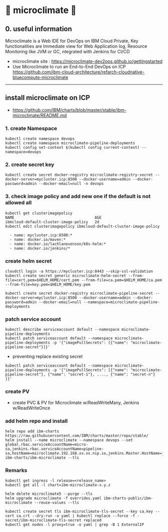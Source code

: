 # :tiger: microclimate :tiger:

## 0. useful information
Microclimate is a Web IDE for DevOps on IBM Cloud Private, Key functionalities are Immediate view for Web Application log, Resource Monitoring like JVM or GC, ntegrated with Jenkins for CI/CD

- microclimate site : https://microclimate-dev2ops.github.io/gettingstarted
- Use Microclimate to run an End-to-End DevOps on ICP	https://github.com/ibm-cloud-architecture/refarch-cloudnative-bluecompute-microclimate
---

## install microclimate on ICP
- https://github.com/IBM/charts/blob/master/stable/ibm-microclimate/README.md

### 1. create Namespace
~~~
kubectl create namespace devops
kubectl create namespace microclimate-pipeline-deployments
kubectl config set-context $(kubectl config current-context) --namespace=devops
~~~

### 2. create secret key  
~~~
kubectl create secret docker-registry microclimate-registry-secret --docker-server=mycluster.icp:8500 --docker-username=admin --docker-password=admin --docker-email=null -n devops
~~~

### 3. check image policy and add new one if the default is not allowed all
~~~
kubectl get clusterimagepolicy
NAME                                    AGE
ibmcloud-default-cluster-image-policy   2d
kubectl edit clusterimagepolicy ibmcloud-default-cluster-image-policy
~~~

~~~
  - name: mycluster.icp:8500:*
  - name: docker.io/maven:*
  - name: docker.io/lachlanevenson/k8s-helm:*
  - name: docker.io/jenkins/*
~~~

### create helm secret
~~~
cloudctl login -a https://mycluster.icp:8443 --skip-ssl-validation
kubectl create secret generic microclimate-helm-secret --from-file=cert.pem=$HELM_HOME/cert.pem --from-file=ca.pem=$HELM_HOME/ca.pem --from-file=key.pem=$HELM_HOME/key.pem
~~~

~~~
kubectl create secret docker-registry microclimate-pipeline-secret --docker-server=mycluster.icp:8500 --docker-username=admin --docker-password=admin --docker-email=null --namespace=microclimate-pipeline-deployments
~~~

### patch service account
~~~
kubectl describe serviceaccount default --namespace microclimate-pipeline-deployments
kubectl patch serviceaccount default --namespace microclimate-pipeline-deployments -p '{"imagePullSecrets": [{"name": "microclimate-pipeline-secret"}]}'
~~~
- preventing replace existing secret
~~~
kubectl patch serviceaccount default --namespace microclimate-pipeline-deployments -p '{"imagePullSecrets": [{"name": "microclimate-pipeline-secret"}, {"name": "secret-1"}, ...., {"name": "secret-n"} ]}'
~~~

### create PV
- create PVC & PV for Microclimate w/ReadWriteMany, Jenkins w/ReadWriteOnce

### add helm repo and install
~~~
helm repo add ibm-charts https://raw.githubusercontent.com/IBM/charts/master/repo/stable/
helm install --name microclimate --namespace devops --set global.rbac.serviceAccountName=micro-sa,jenkins.rbac.serviceAccountName=pipeline-sa,hostName=microclimate.192.168.xx.xx.nip.io,jenkins.Master.HostName=jenkins.192.168.xx.xx.nip.io,persistence.useDynamicProvisioning=false ibm-charts/ibm-microclimate --tls
~~~

### Remarks
~~~
kubectl get ingress -l release=<release_name>
kubectl get all -l chart=ibm-microclimate-x.y.z

helm delete microclimate5 --purge --tls
helm upgrade microclimate -f overrides.yaml ibm-charts-public/ibm-microclimate --reuse-values --tls

kubectl create secret tls ibm-microclimate-tls-secret --key ca.key --cert ca.crt --dry-run -o yaml | kubectl replace --force -f - secret/ibm-microclimate-tls-secret replaced
kubectl get nodes -l proxy=true -o yaml | grep -B 1 ExternalIP
~~~
